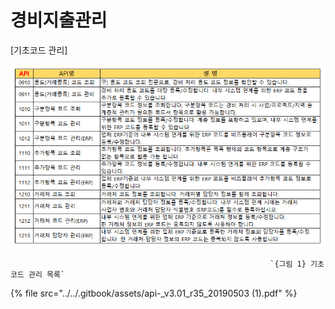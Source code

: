 # 경비지출관리

\[기초코드 관리\]

![](../../.gitbook/assets/image%20%28178%29.png)

                                                              `{그림 1} 기초코드 관리 목록`

   


{% file src="../../.gitbook/assets/api-\_v3.01\_r35\_20190503 \(1\).pdf" %}

